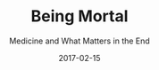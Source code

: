---
date: 2017-02-15
dateYear: 2017
isbn: 9781627790550
title: Being Mortal
subtitle: Medicine and What Matters in the End
description: "#1 New York Times Bestseller In Being Mortal, bestselling author Atul Gawande tackles the hardest challenge of his profession: how medicine can not only improve life but also the process of its ending Medicine has triumphed in modern times, transforming birth, injury, and infectious disease from harrowing to manageable. But in the inevitable condition of aging and death, the goals of medicine seem too frequently to run counter to the interest of the human spirit. Nursing homes, preoccupied with safety, pin patients into railed beds and wheelchairs. Hospitals isolate the dying, checking for vital signs long after the goals of cure have become moot. Doctors, committed to extending life, continue to carry out devastating procedures that in the end extend suffering. Gawande, a practicing surgeon, addresses his profession's ultimate limitation, arguing that quality of life is the desired goal for patients and families. Gawande offers examples of freer, more socially fulfilling models for assisting the infirm and dependent elderly, and he explores the varieties of hospice care to demonstrate that a person's last weeks or months may be rich and dignified. Full of eye-opening research and riveting storytelling, Being Mortal asserts that medicine can comfort and enhance our experience even to the end, providing not only a good life but also a good end."
cover: cover-being-mortal.jpeg
coverGoogle: https://books.google.com/books/content?id=tM1zAwAAQBAJ&printsec=frontcover&img=1&zoom=1&edge=curl&source=gbs_api
pageCount: 304
authors: Atul Gawande
publishers: Metropolitan Books
published: 2014-10-07
publishedYear: 2014
shelves:
- non-fiction
portfolioFeature: true
---
